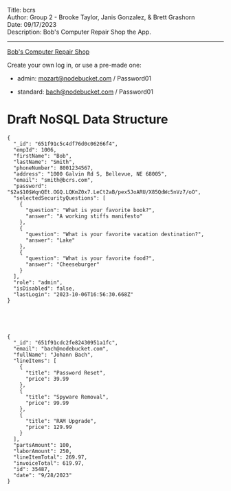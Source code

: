 Title: bcrs    
Author: Group 2 - Brooke Taylor, Janis Gonzalez, & Brett Grashorn  
Date: 09/17/2023  
Description: Bob's Computer Repair Shop the App.  

---

[Bob's Computer Repair Shop](https://group-2-bcrs.onrender.com) 

Create your own log in, or use a pre-made one: 

* admin: mozart@nodebucket.com / Password01

* standard: bach@nodebucket.com / Password01 

# Draft NoSQL Data Structure 

    {
      "_id": "651f91c5c4df76d0c06266f4",
      "empId": 1006,
      "firstName": "Bob",
      "lastName": "Smith",
      "phoneNumber": 8001234567,
      "address": "1000 Galvin Rd S, Bellevue, NE 68005",
      "email": "smith@bcrs.com",
      "password": "$2a$10$WqnQEt.OGQ.LQKmZ0x7.LeCt2aB/pex5JoARU/X85QdWc5nVz7/oO",
      "selectedSecurityQuestions": [
        {
          "question": "What is your favorite book?",
          "answer": "A working stiffs manifesto"
        },
        {
          "question": "What is your favorite vacation destination?",
          "answer": "Lake"
        },
        {
          "question": "What is your favorite food?",
          "answer": "Cheeseburger"
        }
      ],
      "role": "admin",
      "isDisabled": false,
      "lastLogin": "2023-10-06T16:56:30.668Z"
    }





    {
      "_id": "651f91cdc2fe82430951a1fc",
      "email": "bach@nodebucket.com",
      "fullName": "Johann Bach",
      "lineItems": [
        {
          "title": "Password Reset",
          "price": 39.99
        },
        {
          "title": "Spyware Removal",
          "price": 99.99
        },
        {
          "title": "RAM Upgrade",
          "price": 129.99
        }
      ],
      "partsAmount": 100,
      "laborAmount": 250,
      "lineItemTotal": 269.97,
      "invoiceTotal": 619.97,
      "id": 35487,
      "date": "9/28/2023"
    }



